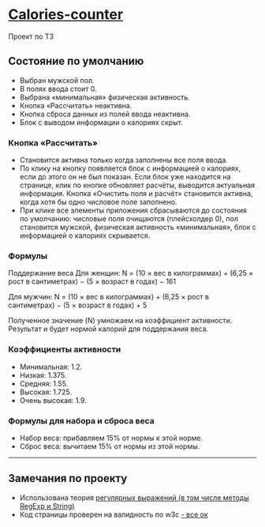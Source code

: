 # [Calories-counter](https://nastya880.github.io/Calories-counter/)

Проект по ТЗ

## Состояние по умолчанию

* Выбран мужской пол.
* В полях ввода стоит 0.
* Выбрана «минимальная» физическая активность.
* Кнопка «Рассчитать» неактивна.
* Кнопка сброса данных из полей ввода неактивна.
* Блок с выводом информации о калориях скрыт.

### Кнопка «Рассчитать»

* Становится активна только когда заполнены все поля ввода.
* По клику на кнопку появляется блок с информацией о калориях, если до этого
он не был показан. Если блок уже находится на странице, клик по кнопке обновляет расчёты, выводится актуальная информация. Кнопка «Очистить поля и расчёт» cтановится активна, когда хотя бы одно числовое поле заполнено.
* При клике все элементы приложения сбрасываются до состояния по умолчанию:
числовые поля очищаются (плейсхолдер 0), пол становится мужской, физическая активность «минимальная», блок с информацией о калориях скрывается.

### Формулы

Поддержание веса Для женщин:
N = (10 × вес в килограммах) + (6,25 × рост в сантиметрах) − (5 × возраст в годах) − 161

Для мужчин:
N = (10 × вес в килограммах) + (6,25 × рост в сантиметрах) − (5 × возраст в годах) + 5

Полученное значение (N) умножаем на коэффициент активности. Результат и будет нормой калорий для поддержания веса.

### Коэффициенты активности

* Минимальная: 1.2.
* Низкая: 1.375.
* Средняя: 1.55.
* Высокая: 1.725.
* Очень высокая: 1.9.

### Формулы для набора и сброса веса

* Набор веса: прибавляем 15% от нормы к этой норме.
* Сброс веса: вычитаем 15% от нормы из этой нормы.

---
## Замечания по проекту
* Использована теория [регулярных выражений (в том числе методы RegExp и String)](https://learn.javascript.ru/regular-expressions)
* Код страницы проверен на валидность  по w3c [- все ок](https://validator.w3.org/nu/?showsource=yes&doc=https%3A%2F%2Fnastya880.github.io%2FCalories-counter%2F)
